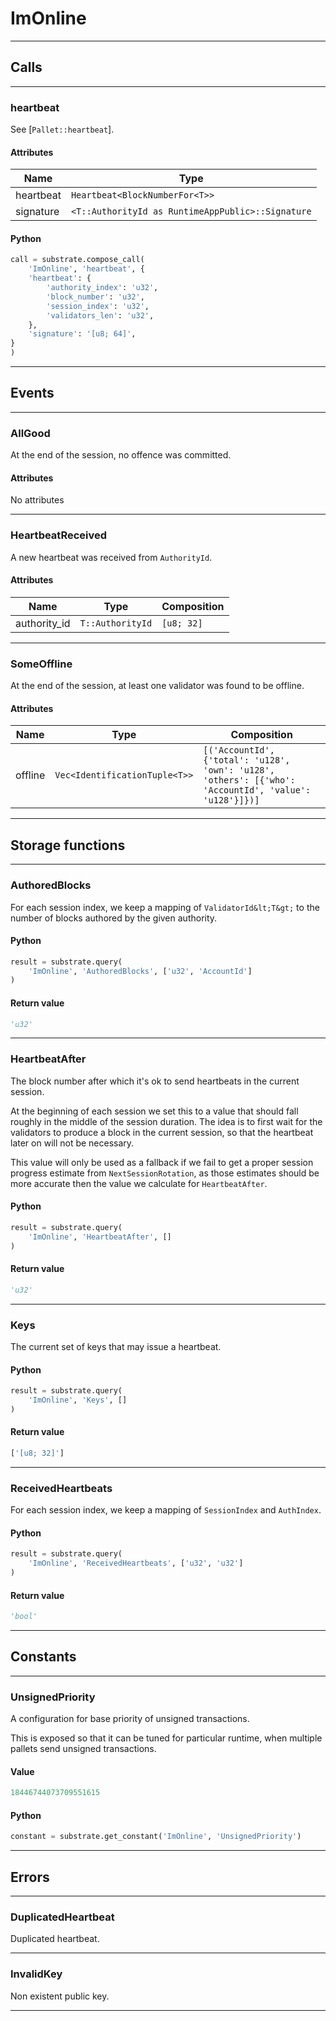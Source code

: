 
# ImOnline

---------
## Calls

---------
### heartbeat
See [`Pallet::heartbeat`].
#### Attributes
| Name | Type |
| -------- | -------- | 
| heartbeat | `Heartbeat<BlockNumberFor<T>>` | 
| signature | `<T::AuthorityId as RuntimeAppPublic>::Signature` | 

#### Python
```python
call = substrate.compose_call(
    'ImOnline', 'heartbeat', {
    'heartbeat': {
        'authority_index': 'u32',
        'block_number': 'u32',
        'session_index': 'u32',
        'validators_len': 'u32',
    },
    'signature': '[u8; 64]',
}
)
```

---------
## Events

---------
### AllGood
At the end of the session, no offence was committed.
#### Attributes
No attributes

---------
### HeartbeatReceived
A new heartbeat was received from `AuthorityId`.
#### Attributes
| Name | Type | Composition
| -------- | -------- | -------- |
| authority_id | `T::AuthorityId` | ```[u8; 32]```

---------
### SomeOffline
At the end of the session, at least one validator was found to be offline.
#### Attributes
| Name | Type | Composition
| -------- | -------- | -------- |
| offline | `Vec<IdentificationTuple<T>>` | ```[('AccountId', {'total': 'u128', 'own': 'u128', 'others': [{'who': 'AccountId', 'value': 'u128'}]})]```

---------
## Storage functions

---------
### AuthoredBlocks
 For each session index, we keep a mapping of `ValidatorId&lt;T&gt;` to the
 number of blocks authored by the given authority.

#### Python
```python
result = substrate.query(
    'ImOnline', 'AuthoredBlocks', ['u32', 'AccountId']
)
```

#### Return value
```python
'u32'
```
---------
### HeartbeatAfter
 The block number after which it&#x27;s ok to send heartbeats in the current
 session.

 At the beginning of each session we set this to a value that should fall
 roughly in the middle of the session duration. The idea is to first wait for
 the validators to produce a block in the current session, so that the
 heartbeat later on will not be necessary.

 This value will only be used as a fallback if we fail to get a proper session
 progress estimate from `NextSessionRotation`, as those estimates should be
 more accurate then the value we calculate for `HeartbeatAfter`.

#### Python
```python
result = substrate.query(
    'ImOnline', 'HeartbeatAfter', []
)
```

#### Return value
```python
'u32'
```
---------
### Keys
 The current set of keys that may issue a heartbeat.

#### Python
```python
result = substrate.query(
    'ImOnline', 'Keys', []
)
```

#### Return value
```python
['[u8; 32]']
```
---------
### ReceivedHeartbeats
 For each session index, we keep a mapping of `SessionIndex` and `AuthIndex`.

#### Python
```python
result = substrate.query(
    'ImOnline', 'ReceivedHeartbeats', ['u32', 'u32']
)
```

#### Return value
```python
'bool'
```
---------
## Constants

---------
### UnsignedPriority
 A configuration for base priority of unsigned transactions.

 This is exposed so that it can be tuned for particular runtime, when
 multiple pallets send unsigned transactions.
#### Value
```python
18446744073709551615
```
#### Python
```python
constant = substrate.get_constant('ImOnline', 'UnsignedPriority')
```
---------
## Errors

---------
### DuplicatedHeartbeat
Duplicated heartbeat.

---------
### InvalidKey
Non existent public key.

---------